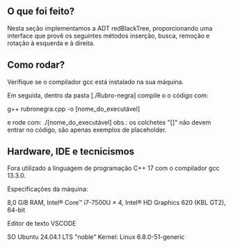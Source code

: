 ## O que foi feito?

Nesta seção implementamos a ADT redBlackTree, proporcionando uma interface que provê os seguintes métodos inserção, busca, remoção e rotação à esquerda e à direita.



## Como rodar?

Verifique se o compilador gcc está instalado na sua máquina.

Em seguida, dentro da pasta [./Rubro-negra] compile o o código com:

g++ rubronegra.cpp -o [nome_do_executável]

e rode com:
./[nome_do_executável]
obs.: os colchetes "[]" não devem entrar no código, são apenas exemplos de placeholder.

## Hardware, IDE e tecnicismos

Fora utilizado a linguagem de programação C++ 17 com o compilador gcc 13.3.0.

Especificações da máquina:

8,0 GiB RAM, Intel® Core™ i7-7500U × 4, Intel® HD Graphics 620 (KBL GT2), 64-bit

Editor de texto VSCODE

SO Ubuntu 24.04.1 LTS "noble"
Kernel: Linux 6.8.0-51-generic